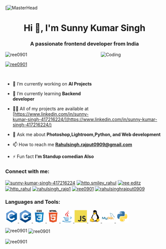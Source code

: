 [![MasterHead](https://i.pinimg.com/originals/df/2f/e1/df2fe1c94284383ebc90771a84e148be.jpg)
<h1 align="center">Hi 👋, I'm Sunny Kumar Singh</h1>
<h3 align="center">A passionate frontend developer from India</h3>
<img align="right" alt="Coding" width="200" height="200" src="https://i.pinimg.com/originals/59/87/1c/59871c7fb4ca4d906e9ef1f4566cd378.gif">

<p align="left"> <img src="https://komarev.com/ghpvc/?username=ree0901&label=Profile%20views&color=0e75b6&style=flat" alt="ree0901" /> </p>

<p align="left"> <a href="https://github.com/ryo-ma/github-profile-trophy"><img src="https://github-profile-trophy.vercel.app/?username=ree0901" alt="ree0901" /></a> </p>

<p align="left"> <a href="https://twitter.com/" target="blank"><img src="https://img.shields.io/twitter/follow/?logo=twitter&style=for-the-badge" alt="" /></a> </p>

- 🔭 I’m currently working on **AI Projects**

- 🌱 I’m currently learning **Backend developer**

- 👨‍💻 All of my projects are available at [https://www.linkedin.com/in/sunny-kumar-singh-417216224/](https://www.linkedin.com/in/sunny-kumar-singh-417216224/)

- 💬 Ask me about **Photoshop,Lightroom,Python, and Web development**

- 📫 How to reach me **Rahulsingh.rajput0909@gmail.com**

- ⚡ Fun fact **I'm Standup comedian Also**

<h3 align="left">Connect with me:</h3>
<p align="left">
<a href="https://linkedin.com/in/sunny-kumar-singh-417216224" target="blank"><img align="center" src="https://raw.githubusercontent.com/rahuldkjain/github-profile-readme-generator/master/src/images/icons/Social/linked-in-alt.svg" alt="sunny-kumar-singh-417216224" height="30" width="40" /></a>
<a href="https://instagram.com/http.smiley_rahul" target="blank"><img align="center" src="https://raw.githubusercontent.com/rahuldkjain/github-profile-readme-generator/master/src/images/icons/Social/instagram.svg" alt="http.smiley_rahul" height="30" width="40" /></a>
<a href="https://www.youtube.com/c/ree editz" target="blank"><img align="center" src="https://raw.githubusercontent.com/rahuldkjain/github-profile-readme-generator/master/src/images/icons/Social/youtube.svg" alt="ree editz" height="30" width="40" /></a>
<a href="https://www.codechef.com/users/http_rahul" target="blank"><img align="center" src="https://cdn.jsdelivr.net/npm/simple-icons@3.1.0/icons/codechef.svg" alt="http_rahul" height="30" width="40" /></a>
<a href="https://www.hackerrank.com/rahulsingh_rajp1" target="blank"><img align="center" src="https://raw.githubusercontent.com/rahuldkjain/github-profile-readme-generator/master/src/images/icons/Social/hackerrank.svg" alt="rahulsingh_rajp1" height="30" width="40" /></a>
<a href="https://www.leetcode.com/ree0901" target="blank"><img align="center" src="https://raw.githubusercontent.com/rahuldkjain/github-profile-readme-generator/master/src/images/icons/Social/leet-code.svg" alt="ree0901" height="30" width="40" /></a>
<a href="https://auth.geeksforgeeks.org/user/rahulsinghrajput0909" target="blank"><img align="center" src="https://raw.githubusercontent.com/rahuldkjain/github-profile-readme-generator/master/src/images/icons/Social/geeks-for-geeks.svg" alt="rahulsinghrajput0909" height="30" width="40" /></a>
</p>

<h3 align="left">Languages and Tools:</h3>
<p align="left"> <a href="https://www.cprogramming.com/" target="_blank" rel="noreferrer"> <img src="https://raw.githubusercontent.com/devicons/devicon/master/icons/c/c-original.svg" alt="c" width="40" height="40"/> </a> <a href="https://www.w3schools.com/cpp/" target="_blank" rel="noreferrer"> <img src="https://raw.githubusercontent.com/devicons/devicon/master/icons/cplusplus/cplusplus-original.svg" alt="cplusplus" width="40" height="40"/> </a> <a href="https://www.w3schools.com/css/" target="_blank" rel="noreferrer"> <img src="https://raw.githubusercontent.com/devicons/devicon/master/icons/css3/css3-original-wordmark.svg" alt="css3" width="40" height="40"/> </a> <a href="https://www.w3.org/html/" target="_blank" rel="noreferrer"> <img src="https://raw.githubusercontent.com/devicons/devicon/master/icons/html5/html5-original-wordmark.svg" alt="html5" width="40" height="40"/> </a> <a href="https://www.java.com" target="_blank" rel="noreferrer"> <img src="https://raw.githubusercontent.com/devicons/devicon/master/icons/java/java-original.svg" alt="java" width="40" height="40"/> </a> <a href="https://developer.mozilla.org/en-US/docs/Web/JavaScript" target="_blank" rel="noreferrer"> <img src="https://raw.githubusercontent.com/devicons/devicon/master/icons/javascript/javascript-original.svg" alt="javascript" width="40" height="40"/> </a> <a href="https://www.linux.org/" target="_blank" rel="noreferrer"> <img src="https://raw.githubusercontent.com/devicons/devicon/master/icons/linux/linux-original.svg" alt="linux" width="40" height="40"/> </a> <a href="https://www.mysql.com/" target="_blank" rel="noreferrer"> <img src="https://raw.githubusercontent.com/devicons/devicon/master/icons/mysql/mysql-original-wordmark.svg" alt="mysql" width="40" height="40"/> </a> <a href="https://www.python.org" target="_blank" rel="noreferrer"> <img src="https://raw.githubusercontent.com/devicons/devicon/master/icons/python/python-original.svg" alt="python" width="40" height="40"/> </a> </p>

<p><img align="left" src="https://github-readme-stats.vercel.app/api/top-langs?username=ree0901&show_icons=true&locale=en&layout=compact" alt="ree0901" /></p>

<p>&nbsp;<img align="center" src="https://github-readme-stats.vercel.app/api?username=ree0901&show_icons=true&locale=en" alt="ree0901" /></p>

<p><img align="center" src="https://github-readme-streak-stats.herokuapp.com/?user=ree0901&" alt="ree0901" /></p>
